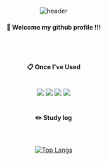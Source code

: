 <div align="center"> 

![header](https://capsule-render.vercel.app/api?type=rounded&color=gradient&height=300&section=header&text=Junuuuuuu&fontSize=90)
  
####  :wave: Welcome my github profile !!!

  
 <br/>
 <br/>
  
####  :clipboard: Once I've Used 
  
 <br/>
  
<img src="https://img.shields.io/badge/Swift-F05138?style=for-the-badge&logo=Swift&logoColor=white">
<img src="https://img.shields.io/badge/Python-3776AB?style=for-the-badge&logo=Python&logoColor=white">
<img src="https://img.shields.io/badge/github-181717?style=for-the-badge&logo=github&logoColor=white">
<img src="https://img.shields.io/badge/VSCode-007ACC?style=for-the-badge&logo=VisualStudioCode&logoColor=white">
 
   <br/>
   <br/>
 
#### :pencil2: Study log
 
  <br/>
  
[![Top Langs](https://github-readme-stats.vercel.app/api/top-langs/?username=jakkujakku&layout=compact)](https://github.com/anuraghazra/github-readme-stats)
  

</div>
